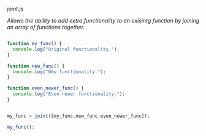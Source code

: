 *joint.js*

_Allows the ability to add extra functionality to an exisintg function by joining an array of functions together._

```javascript

function my_func() {
  console.log("Original functionality.");
}

function new_func() {
  console.log("New functionality.");
}

function even_newer_func() {
  console.log("Even newer functionality.");
}


my_func = joint([my_func,new_func,even_newer_func]);

my_func();

```